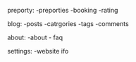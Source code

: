 preporty:
    -preporties
    -booking
    -rating


blog:
    -posts
    -catrgories
    -tags
    -comments


about:
    -about
    - faq


settings:
    -website ifo
    